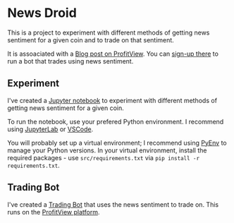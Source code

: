 # News Droid

This is a project to experiment with different methods of getting news sentiment for a given coin and to trade on that sentiment.

It is assoaciated with a [Blog post on ProfitView](https://profitviews.net/blog/what-i-learned-when-building-an-ai-news-trading-bot).  You can [sign-up there](https://profitview.net/register) to run a bot that trades using news sentiment.

## Experiment

I've created a [Jupyter notebook](src/experiment.ipynb) to experiment with different methods of getting news sentiment for a given coin.

To run the notebook, use your prefered Python environment.  I recommend using [JupyterLab](https://jupyter.org/install) or [VSCode](https://code.visualstudio.com/download).

You will probably set up a virtual environment; I recommend using [PyEnv](https://github.com/pyenv/pyenv) to manage your Python versions.  In your virtual environment, install the required packages - use `src/requirements.txt` via `pip install -r requirements.txt`.

## Trading Bot

I've created a [Trading Bot](src/NewsDroid.py) that uses the news sentiment to trade on.  This runs on the [ProfitView platform](https://profitview.net/).

